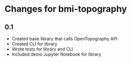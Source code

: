 # Changes for bmi-topography

0.1
---

* Created base library that calls OpenTopography API
* Created CLI for library
* Wrote tests for library and CLI
* Included demo Jupyter Notebook for library
